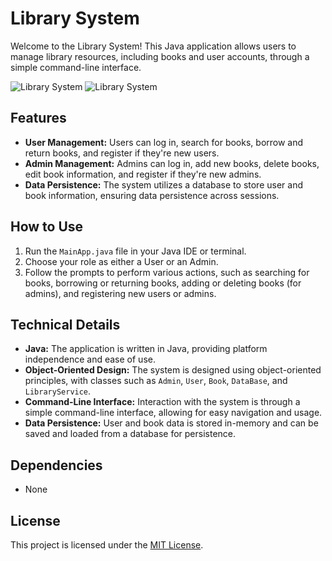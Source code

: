 # Library System

Welcome to the Library System! This Java application allows users to manage library resources, including books and user accounts, through a simple command-line interface.

![Library System](https://i.pinimg.com/originals/14/b6/70/14b670f183eb1a0ea98d5379f36edd86.jpg)
![Library System](images/bo.png)

## Features
- **User Management:** Users can log in, search for books, borrow and return books, and register if they're new users.
- **Admin Management:** Admins can log in, add new books, delete books, edit book information, and register if they're new admins.
- **Data Persistence:** The system utilizes a database to store user and book information, ensuring data persistence across sessions.

## How to Use
1. Run the `MainApp.java` file in your Java IDE or terminal.
2. Choose your role as either a User or an Admin.
3. Follow the prompts to perform various actions, such as searching for books, borrowing or returning books, adding or deleting books (for admins), and registering new users or admins.

## Technical Details
- **Java:** The application is written in Java, providing platform independence and ease of use.
- **Object-Oriented Design:** The system is designed using object-oriented principles, with classes such as `Admin`, `User`, `Book`, `DataBase`, and `LibraryService`.
- **Command-Line Interface:** Interaction with the system is through a simple command-line interface, allowing for easy navigation and usage.
- **Data Persistence:** User and book data is stored in-memory and can be saved and loaded from a database for persistence.

## Dependencies
- None

## License
This project is licensed under the [MIT License](LICENSE).

